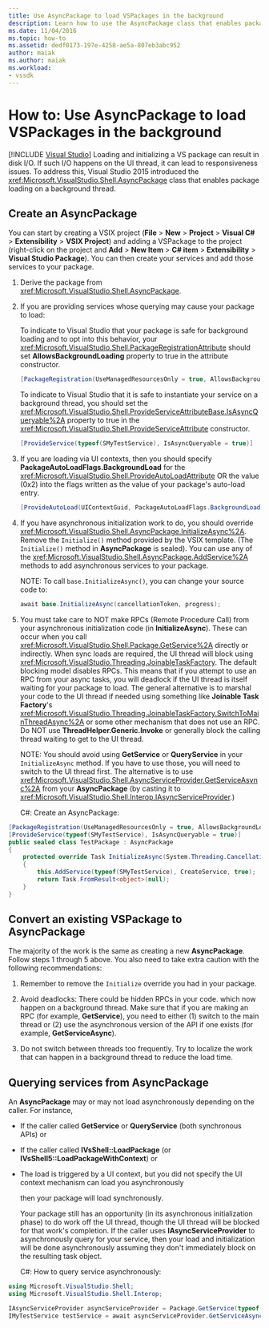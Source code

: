 ```yaml
---
title: Use AsyncPackage to load VSPackages in the background
description: Learn how to use the AsyncPackage class that enables package loading on a background thread, which can prevent responsiveness issues from disk I/O.
ms.date: 11/04/2016
ms.topic: how-to
ms.assetid: dedf0173-197e-4258-ae5a-807eb3abc952
author: maiak
ms.author: maiak
ms.workload:
- vssdk
---
```

# How to: Use AsyncPackage to load VSPackages in the background

 [!INCLUDE [Visual Studio](~/includes/applies-to-version/vs-windows-only.md)]
Loading and initializing a VS package can result in disk I/O. If such I/O happens on the UI thread, it can lead to responsiveness issues. To address this, Visual Studio 2015 introduced the  <xref:Microsoft.VisualStudio.Shell.AsyncPackage> class that enables package loading on a background thread.

## Create an AsyncPackage
 You can start by creating a VSIX project (**File** > **New** > **Project** > **Visual C#** > **Extensibility** > **VSIX Project**) and adding a VSPackage to the project (right-click on the project and **Add** > **New Item** > **C# item** > **Extensibility** > **Visual Studio Package**). You can then create your services and add those services to your package.

1. Derive the package from <xref:Microsoft.VisualStudio.Shell.AsyncPackage>.

2. If you are providing services whose querying may cause your package to load:

    To indicate to Visual Studio that your package is safe for background loading and to opt into this behavior, your <xref:Microsoft.VisualStudio.Shell.PackageRegistrationAttribute> should set **AllowsBackgroundLoading** property to true in the attribute constructor.

   ```csharp
   [PackageRegistration(UseManagedResourcesOnly = true, AllowsBackgroundLoading = true)]

   ```

    To indicate to Visual Studio that it is safe to instantiate your service on a background thread, you should set the <xref:Microsoft.VisualStudio.Shell.ProvideServiceAttributeBase.IsAsyncQueryable%2A> property to true in the <xref:Microsoft.VisualStudio.Shell.ProvideServiceAttribute> constructor.

   ```csharp
   [ProvideService(typeof(SMyTestService), IsAsyncQueryable = true)]

   ```

3. If you are loading via UI contexts, then you should specify **PackageAutoLoadFlags.BackgroundLoad** for the <xref:Microsoft.VisualStudio.Shell.ProvideAutoLoadAttribute> OR the value (0x2) into the flags written as the value of your package's auto-load entry.

   ```csharp
   [ProvideAutoLoad(UIContextGuid, PackageAutoLoadFlags.BackgroundLoad)]

   ```

4. If you have asynchronous initialization work to do, you should override <xref:Microsoft.VisualStudio.Shell.AsyncPackage.InitializeAsync%2A>. Remove the `Initialize()` method provided by the VSIX template. (The `Initialize()` method in **AsyncPackage** is sealed). You can use any of the <xref:Microsoft.VisualStudio.Shell.AsyncPackage.AddService%2A> methods to add asynchronous services to your package.

    NOTE: To call `base.InitializeAsync()`, you can change your source code to:

   ```csharp
   await base.InitializeAsync(cancellationToken, progress);
   ```

5. You must take care to NOT make RPCs (Remote Procedure Call) from your asynchronous initialization code (in **InitializeAsync**). These can occur when you call <xref:Microsoft.VisualStudio.Shell.Package.GetService%2A> directly or indirectly.  When sync loads are required, the UI thread will block using <xref:Microsoft.VisualStudio.Threading.JoinableTaskFactory>. The default blocking model disables RPCs. This means that if you attempt to use an RPC from your async tasks, you will deadlock if the UI thread is itself waiting for your package to load. The general alternative is to marshal your code to the UI thread if needed using something like **Joinable Task Factory**'s <xref:Microsoft.VisualStudio.Threading.JoinableTaskFactory.SwitchToMainThreadAsync%2A> or some other mechanism that does not use an RPC.  Do NOT use **ThreadHelper.Generic.Invoke** or generally block the calling thread waiting to get to the UI thread.

    NOTE: You should avoid using **GetService** or **QueryService** in your `InitializeAsync` method. If you have to use those, you will need to switch to the UI thread first. The alternative is to use <xref:Microsoft.VisualStudio.Shell.AsyncServiceProvider.GetServiceAsync%2A> from your **AsyncPackage** (by casting it to <xref:Microsoft.VisualStudio.Shell.Interop.IAsyncServiceProvider>.)

   C#: Create an AsyncPackage:

```csharp
[PackageRegistration(UseManagedResourcesOnly = true, AllowsBackgroundLoading = true)]
[ProvideService(typeof(SMyTestService), IsAsyncQueryable = true)]
public sealed class TestPackage : AsyncPackage
{
    protected override Task InitializeAsync(System.Threading.CancellationToken cancellationToken, IProgress<ServiceProgressData> progress)
    {
        this.AddService(typeof(SMyTestService), CreateService, true);
        return Task.FromResult<object>(null);
    }
}
```

## Convert an existing VSPackage to AsyncPackage
 The majority of the work is the same as creating a new **AsyncPackage**. Follow steps 1 through 5 above. You also need to take extra caution with the following recommendations:

1. Remember to remove the `Initialize` override you had in your package.

2. Avoid deadlocks: There could be hidden RPCs in your code. which now happen on a background thread. Make sure that if you are making an RPC (for example, **GetService**), you need to either (1) switch to the main thread or (2) use the asynchronous version of the API if one exists (for example, **GetServiceAsync**).

3. Do not switch between threads too frequently. Try to localize the work that can happen in a background thread to reduce the load time.

## Querying services from AsyncPackage
 An **AsyncPackage** may or may not load asynchronously depending on the caller. For instance,

- If the caller called **GetService** or **QueryService** (both synchronous APIs) or

- If the caller called **IVsShell::LoadPackage** (or **IVsShell5::LoadPackageWithContext**) or

- The load is triggered by a UI context, but you did not specify the UI context mechanism can load you asynchronously

  then your package will load synchronously.

  Your package still has an opportunity (in its asynchronous initialization phase) to do work off the UI thread, though the UI thread will be blocked for that work's completion. If the caller uses **IAsyncServiceProvider** to asynchronously query for your service, then your load and initialization will be done asynchronously assuming they don't immediately block on the resulting task object.

  C#: How to query service asynchronously:

```csharp
using Microsoft.VisualStudio.Shell;
using Microsoft.VisualStudio.Shell.Interop;

IAsyncServiceProvider asyncServiceProvider = Package.GetService(typeof(SAsyncServiceProvider)) as IAsyncServiceProvider;
IMyTestService testService = await asyncServiceProvider.GetServiceAsync(typeof(SMyTestService)) as IMyTestService;
```
